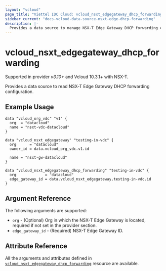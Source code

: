 ```yaml
---
layout: "vcloud"
page_title: "Viettel IDC Cloud: vcloud_nsxt_edgegateway_dhcp_forwarding"
sidebar_current: "docs-vcloud-data-source-nsxt-edge-dhcp-forwarding"
description: |-
  Provides a data source to manage NSX-T Edge Gateway DHCP forwarding configuration.
---
```


# vcloud\_nsxt\_edgegateway\_dhcp\_forwarding

Supported in provider *v3.10+* and Vcloud 10.3.1+ with NSX-T.

Provides a data source to read NSX-T Edge Gateway DHCP forwarding configuration.

## Example Usage

```hcl
data "vcloud_org_vdc" "v1" {
  org  = "datacloud"
  name = "nsxt-vdc-datacloud"
}

data "vcloud_nsxt_edgegateway" "testing-in-vdc" {
  org      = "datacloud"
  owner_id = data.vcloud_org_vdc.v1.id

  name = "nsxt-gw-datacloud"
}

data "vcloud_nsxt_edgegateway_dhcp_forwarding" "testing-in-vdc" {
  org             = "datacloud"
  edge_gateway_id = data.vcloud_nsxt_edgegateway.testing-in-vdc.id
}
```

## Argument Reference

The following arguments are supported:

* `org` - (Optional) Org in which the NSX-T Edge Gateway is located, required
  if not set in the provider section.
* `edge_gateway_id` - (Required) NSX-T Edge Gateway ID.

## Attribute Reference

All the arguments and attributes defined in
[`vcloud_nsxt_edgegateway_dhcp_forwarding`](/providers/terraform-viettelidc/vcloud/latest/docs/resources/nsxt_edgegateway_dhcp_forwarding)
resource are available.
